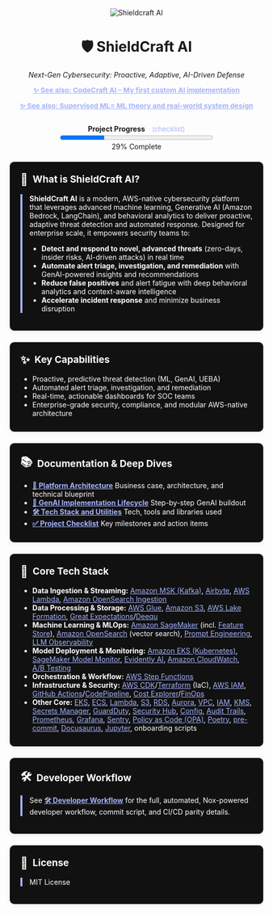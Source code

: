 <div align="center">
  <img src="https://img.shields.io/badge/AI%20Security-Shieldcraft%20AI-blueviolet?style=for-the-badge&logo=amazonaws&logoColor=white" alt="Shieldcraft AI" />
</div>

<h1 align="center">🛡️ ShieldCraft AI</h1>
<p align="center"><em>Next-Gen Cybersecurity: Proactive, Adaptive, AI-Driven Defense</em></p>

<div align="center" style="margin-bottom:1em;">
  <a href="https://github.com/Dee66/CodeCraft-AI" style="color:#a5b4fc; font-size:0.98em;">
    <b>✨ See also: CodeCraft AI – My first custom AI implementation</b>
  </a>
</div>

<div align="center" style="margin-bottom:2em;">
  <a href="https://github.com/Dee66/supervised-learning" style="color:#a5b4fc; font-size:0.98em;">
    <b>✨ See also: Supervised ML= ML theory and real-world system design</b>
  </a>
</div>

<div id="progress-bar" align="center" style="margin-bottom:1.5em;">
  <strong>Project Progress</strong>
  <a href="./docs-site/docs/checklist.md" style="margin-left:0.75em; font-size:0.95em; color:#a5b4fc; text-decoration:none;">(checklist)</a><br/>
  <progress id="shieldcraft-progress" value="29" max="100" style="width: 60%; height: 18px;"></progress>
  <div id="progress-label">29% Complete</div>
</div>



<section style="border:1px solid #e0e0e0; border-radius:10px; margin:1.5em 0; box-shadow:0 2px 8px #f0f0f0; padding:1.5em; background:#111; color:#fff;">
<h2 style="margin-top:0;display:flex;align-items:center;font-size:1.35em;gap:0.5em;">
  <span style="font-size:1.2em;">🔎</span> What is ShieldCraft AI?
</h2>
<div style="border-left:4px solid #a5b4fc; padding-left:1em; margin-bottom:1em;">
<b>ShieldCraft AI</b> is a modern, AWS-native cybersecurity platform that leverages advanced machine learning, Generative AI (Amazon Bedrock, LangChain), and behavioral analytics to deliver proactive, adaptive threat detection and automated response. Designed for enterprise scale, it empowers security teams to:
<br/>
<ul>
  <li><b>Detect and respond to novel, advanced threats</b> (zero-days, insider risks, AI-driven attacks) in real time</li>
  <li><b>Automate alert triage, investigation, and remediation</b> with GenAI-powered insights and recommendations</li>
  <li><b>Reduce false positives</b> and alert fatigue with deep behavioral analytics and context-aware intelligence</li>
  <li><b>Accelerate incident response</b> and minimize business disruption</li>
</ul>
</div>
</section>




<section style="border:1px solid #e0e0e0; border-radius:10px; margin:1.5em 0; box-shadow:0 2px 8px #f0f0f0; padding:1.5em; background:#111; color:#fff;">
<h2 style="margin-top:0;display:flex;align-items:center;font-size:1.35em;gap:0.5em;">
  <span style="font-size:1.2em;">✨</span> Key Capabilities
</h2>
<ul style="margin-bottom:0.5em;">
  <li>Proactive, predictive threat detection (ML, GenAI, UEBA)</li>
  <li>Automated alert triage, investigation, and remediation</li>
  <li>Real-time, actionable dashboards for SOC teams</li>
  <li>Enterprise-grade security, compliance, and modular AWS-native architecture</li>
</ul>
</section>


<section style="border:1px solid #e0e0e0; border-radius:10px; margin:1.5em 0; box-shadow:0 2px 8px #f0f0f0; padding:1.5em; background:#111; color:#fff;">
<h2 style="margin-top:0;display:flex;align-items:center;font-size:1.35em;gap:0.5em;">
  <span style="font-size:1.2em;">📚</span> Documentation & Deep Dives
</h2>
<ul style="margin-bottom:0.5em;">
  <li><a href="./docs-site/docs/spec.md" style="color:#a5b4fc;"><b>📝 Platform Architecture</b></a> Business case, architecture, and technical blueprint</li>
  <li><a href="./docs-site/docs/poa.md" style="color:#a5b4fc;"><b>🔄 GenAI Implementation Lifecycle</b></a> Step-by-step GenAI buildout</li>
  <li><a href="./docs-site/docs/tooling.md" style="color:#a5b4fc;"><b>🛠️ Tech Stack and Utilities</b></a> Tech, tools and libraries used</li>
  <li><a href="./docs-site/docs/checklist.md" style="color:#a5b4fc;"><b>✅ Project Checklist</b></a> Key milestones and action items</li>
</ul>
</section>


<section style="border:1px solid #e0e0e0; border-radius:10px; margin:1.5em 0; box-shadow:0 2px 8px #f0f0f0; padding:1.5em; background:#111; color:#fff;">
<h2 style="margin-top:0;display:flex;align-items:center;font-size:1.35em;gap:0.5em;">
  <span style="font-size:1.2em;">🧰</span> Core Tech Stack
</h2>
<ul style="margin-bottom:0.5em;">
  <li><b>Data Ingestion & Streaming:</b> 
    <a href="https://aws.amazon.com/msk/" style="color:#a5b4fc;">Amazon MSK (Kafka)</a>, 
    <a href="https://airbyte.com/" style="color:#a5b4fc;">Airbyte</a>, 
    <a href="https://aws.amazon.com/lambda/" style="color:#a5b4fc;">AWS Lambda</a>, 
    <a href="https://docs.aws.amazon.com/opensearch-service/latest/developerguide/data-ingestion.html" style="color:#a5b4fc;">Amazon OpenSearch Ingestion</a>
  </li>
  <li><b>Data Processing & Storage:</b> 
    <a href="https://aws.amazon.com/glue/" style="color:#a5b4fc;">AWS Glue</a>, 
    <a href="https://aws.amazon.com/s3/" style="color:#a5b4fc;">Amazon S3</a>, 
    <a href="https://aws.amazon.com/lake-formation/" style="color:#a5b4fc;">AWS Lake Formation</a>, 
    <a href="https://greatexpectations.io/" style="color:#a5b4fc;">Great Expectations</a>/<a href="https://github.com/awslabs/deequ" style="color:#a5b4fc;">Deequ</a>
  </li>
  <li><b>Machine Learning & MLOps:</b> 
    <a href="https://aws.amazon.com/sagemaker/" style="color:#a5b4fc;">Amazon SageMaker</a> (incl. <a href="https://docs.aws.amazon.com/sagemaker/latest/dg/feature-store.html" style="color:#a5b4fc;">Feature Store</a>), 
    <a href="https://aws.amazon.com/opensearch-service/" style="color:#a5b4fc;">Amazon OpenSearch</a> (vector search), 
    <a href="https://www.promptingguide.ai/" style="color:#a5b4fc;">Prompt Engineering</a>, 
    <a href="https://arize.com/llm-observability/" style="color:#a5b4fc;">LLM Observability</a>
  </li>
  <li><b>Model Deployment & Monitoring:</b> 
    <a href="https://aws.amazon.com/eks/" style="color:#a5b4fc;">Amazon EKS (Kubernetes)</a>, 
    <a href="https://docs.aws.amazon.com/sagemaker/latest/dg/model-monitor.html" style="color:#a5b4fc;">SageMaker Model Monitor</a>, 
    <a href="https://evidentlyai.com/" style="color:#a5b4fc;">Evidently AI</a>, 
    <a href="https://aws.amazon.com/cloudwatch/" style="color:#a5b4fc;">Amazon CloudWatch</a>, 
    <a href="https://en.wikipedia.org/wiki/A/B_testing" style="color:#a5b4fc;">A/B Testing</a>
  </li>
  <li><b>Orchestration & Workflow:</b> 
    <a href="https://aws.amazon.com/step-functions/" style="color:#a5b4fc;">AWS Step Functions</a>
  </li>
  <li><b>Infrastructure & Security:</b> 
    <a href="https://aws.amazon.com/cdk/" style="color:#a5b4fc;">AWS CDK</a>/<a href="https://www.terraform.io/" style="color:#a5b4fc;">Terraform</a> (IaC), 
    <a href="https://aws.amazon.com/iam/" style="color:#a5b4fc;">AWS IAM</a>, 
    <a href="https://github.com/features/actions" style="color:#a5b4fc;">GitHub Actions</a>/<a href="https://aws.amazon.com/codepipeline/" style="color:#a5b4fc;">CodePipeline</a>, 
    <a href="https://aws.amazon.com/aws-cost-management/aws-cost-explorer/" style="color:#a5b4fc;">Cost Explorer</a>/<a href="https://www.finops.org/" style="color:#a5b4fc;">FinOps</a>
  </li>
  <li><b>Other Core:</b> 
    <a href="https://aws.amazon.com/eks/" style="color:#a5b4fc;">EKS</a>, 
    <a href="https://aws.amazon.com/ecs/" style="color:#a5b4fc;">ECS</a>, 
    <a href="https://aws.amazon.com/lambda/" style="color:#a5b4fc;">Lambda</a>, 
    <a href="https://aws.amazon.com/s3/" style="color:#a5b4fc;">S3</a>, 
    <a href="https://aws.amazon.com/rds/" style="color:#a5b4fc;">RDS</a>, 
    <a href="https://aws.amazon.com/rds/aurora/" style="color:#a5b4fc;">Aurora</a>, 
    <a href="https://aws.amazon.com/vpc/" style="color:#a5b4fc;">VPC</a>, 
    <a href="https://aws.amazon.com/iam/" style="color:#a5b4fc;">IAM</a>, 
    <a href="https://aws.amazon.com/kms/" style="color:#a5b4fc;">KMS</a>, 
    <a href="https://aws.amazon.com/secrets-manager/" style="color:#a5b4fc;">Secrets Manager</a>, 
    <a href="https://aws.amazon.com/guardduty/" style="color:#a5b4fc;">GuardDuty</a>, 
    <a href="https://aws.amazon.com/security-hub/" style="color:#a5b4fc;">Security Hub</a>, 
    <a href="https://aws.amazon.com/config/" style="color:#a5b4fc;">Config</a>, 
    <a href="https://docs.aws.amazon.com/awscloudtrail/latest/userguide/cloudtrail-user-guide.html" style="color:#a5b4fc;">Audit Trails</a>, 
    <a href="https://prometheus.io/" style="color:#a5b4fc;">Prometheus</a>, 
    <a href="https://grafana.com/" style="color:#a5b4fc;">Grafana</a>, 
    <a href="https://sentry.io/welcome/" style="color:#a5b4fc;">Sentry</a>, 
    <a href="https://www.openpolicyagent.org/" style="color:#a5b4fc;">Policy as Code (OPA)</a>, 
    <a href="https://python-poetry.org/" style="color:#a5b4fc;">Poetry</a>, 
    <a href="https://pre-commit.com/" style="color:#a5b4fc;">pre-commit</a>, 
    <a href="https://docusaurus.io/" style="color:#a5b4fc;">Docusaurus</a>, 
    <a href="https://jupyter.org/" style="color:#a5b4fc;">Jupyter</a>, 
    onboarding scripts
  </li>
</ul>
</section>



<section style="border:1px solid #e0e0e0; border-radius:10px; margin:1.5em 0; box-shadow:0 2px 8px #f0f0f0; padding:1.5em; background:#111; color:#fff;">
<h2 style="margin-top:0;display:flex;align-items:center;font-size:1.35em;gap:0.5em;">
  <span style="font-size:1.2em;">🛠️</span> Developer Workflow
</h2>
<div style="border-left:4px solid #a5b4fc; padding-left:1em; margin-bottom:1em;">
See <a href="./docs-site/docs/developer-workflow.md" style="color:#a5b4fc;"><b>🛠️ Developer Workflow</b></a> for the full, automated, Nox-powered developer workflow, commit script, and CI/CD parity details.
</div>
</section>



<section style="border:1px solid #e0e0e0; border-radius:10px; margin:1.5em 0; box-shadow:0 2px 8px #f0f0f0; padding:1.5em; background:#111; color:#fff;">
<h2 style="margin-top:0;display:flex;align-items:center;font-size:1.35em;gap:0.5em;">
  <span style="font-size:1.2em;">📄</span> License
</h2>
<div style="border-left:4px solid #a5b4fc; padding-left:1em; margin-bottom:1em;">
MIT License
</div>
</section>
